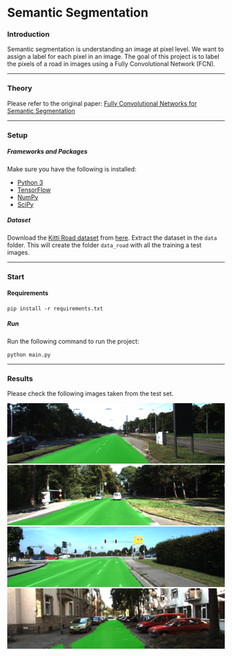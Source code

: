 # Semantic Segmentation
### Introduction
Semantic segmentation is understanding an image at pixel level. We want to assign a label for each pixel in an image.
The goal of this project is to label the pixels of a road in images using a Fully Convolutional Network (FCN).

--------------------

### Theory
Please refer to the original paper: [Fully Convolutional Networks for Semantic Segmentation](https://people.eecs.berkeley.edu/~jonlong/long_shelhamer_fcn.pdf)

--------------------

### Setup
##### Frameworks and Packages
Make sure you have the following is installed:
 - [Python 3](https://www.python.org/)
 - [TensorFlow](https://www.tensorflow.org/)
 - [NumPy](http://www.numpy.org/)
 - [SciPy](https://www.scipy.org/)
##### Dataset
Download the [Kitti Road dataset](http://www.cvlibs.net/datasets/kitti/eval_road.php) from [here](http://www.cvlibs.net/download.php?file=data_road.zip).  Extract the dataset in the `data` folder.  This will create the folder `data_road` with all the training a test images.

--------------------

### Start

#### Requirements

```
pip install -r requirements.txt
```

##### Run
Run the following command to run the project:
```
python main.py
```

--------------------

### Results

Please check the following images taken from the test set.

![image1](https://github.com/dariocazzani/CarND-Semantic-Segmentation/blob/master/images/um_000000.png)
![image1](https://github.com/dariocazzani/CarND-Semantic-Segmentation/blob/master/images/um_000007.png)
![image1](https://github.com/dariocazzani/CarND-Semantic-Segmentation/blob/master/images/umm_000042.png)
![image1](https://github.com/dariocazzani/CarND-Semantic-Segmentation/blob/master/images/uu_000085.png)
